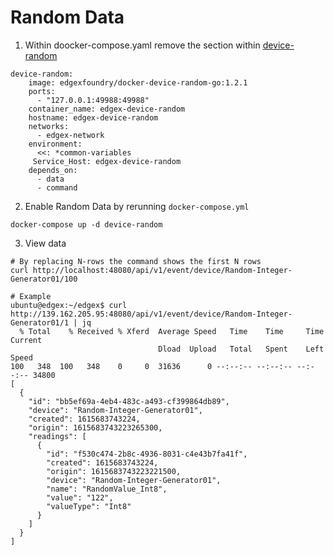 # Random Data 
1. Within doocker-compose.yaml remove the section within [device-random](https://docs.edgexfoundry.org/1.2/examples/Ch-ExamplesRandomDeviceService/) 
```
device-random:
    image: edgexfoundry/docker-device-random-go:1.2.1
    ports:
      - "127.0.0.1:49988:49988"
    container_name: edgex-device-random
    hostname: edgex-device-random
    networks:
      - edgex-network
    environment:
      <<: *common-variables
     Service_Host: edgex-device-random
    depends_on:
      - data
      - command
``` 

2. Enable Random Data by rerunning `docker-compose.yml` 
```
docker-compose up -d device-random
```

3. View data 
```
# By replacing N-rows the command shows the first N rows 
curl http://localhost:48080/api/v1/event/device/Random-Integer-Generator01/100

# Example
ubuntu@edgex:~/edgex$ curl http://139.162.205.95:48080/api/v1/event/device/Random-Integer-Generator01/1 | jq 
  % Total    % Received % Xferd  Average Speed   Time    Time     Time  Current
                                 Dload  Upload   Total   Spent    Left  Speed
100   348  100   348    0     0  31636      0 --:--:-- --:--:-- --:--:-- 34800
[
  {
    "id": "bb5ef69a-4eb4-483c-a493-cf399864db89",
    "device": "Random-Integer-Generator01",
    "created": 1615683743224,
    "origin": 1615683743223265300,
    "readings": [
      {
        "id": "f530c474-2b8c-4936-8031-c4e43b7fa41f",
        "created": 1615683743224,
        "origin": 1615683743223221500,
        "device": "Random-Integer-Generator01",
        "name": "RandomValue_Int8",
        "value": "122",
        "valueType": "Int8"
      }
    ]
  }
]
```
 

